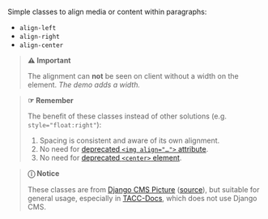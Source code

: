 Simple classes to align media or content within paragraphs:
- `align-left`
- `align-right`
- `align-center`

> **⚠️ Important**
>
> The alignment can **not** be seen on client without a width on the element. _The demo adds a width._

> **☞ Remember**
>
> The benefit of these classes instead of other solutions (e.g. `style="float:right"`):
>
> 1. Spacing is consistent and aware of its own alignment.
> 2. No need for [deprecated `<img align="…">` attribute](https://developer.mozilla.org/en-US/docs/Web/HTML/Element/img#deprecated_attributes).
> 3. No need for [deprecated `<center>` element](https://developer.mozilla.org/en-US/docs/Web/HTML/Element/center).

> **ⓘ Notice**
>
> These classes are from [Django CMS Picture] ([source]), but suitable for general usage, especially in [TACC-Docs], which does not use Django CMS.

[Django CMS Picture]: https://github.com/django-cms/djangocms-picture#readme
[source]: https://github.com/django-cms/djangocms-picture/blob/2.3.0/djangocms_picture/models.py#L24-L34
[TACC-Docs]: https://github.com/TACC/TACC-Docs/

<script src="{{path '/assets/scripts/open-ext-links-in-new-window.js'}}" />
